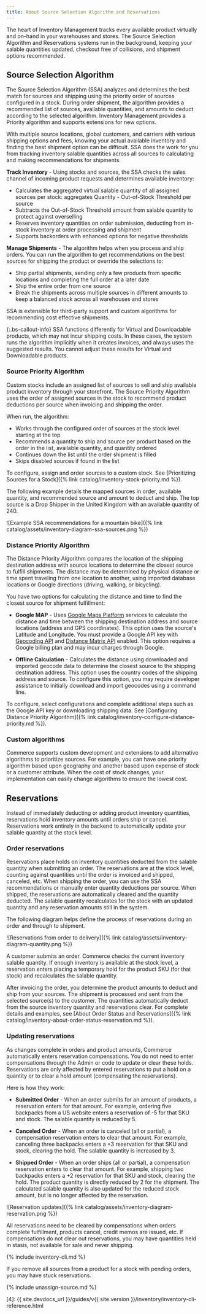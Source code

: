 ```yaml
---
title: About Source Selection Algorithm and Reservations
---
```


The heart of Inventory Management tracks every available product virtually and on-hand in your warehouses and stores. The Source Selection Algorithm and Reservations systems run in the background, keeping your salable quantities updated, checkout free of collisions, and shipment options recommended.

## Source Selection Algorithm

The Source Selection Algorithm (SSA) analyzes and determines the best match for sources and shipping using the priority order of sources configured in a stock. During order shipment, the algorithm provides a recommended list of sources, available quantities, and amounts to deduct according to the selected algorithm. Inventory Management provides a Priority algorithm and supports extensions for new options.

With multiple source locations, global customers, and carriers with various shipping options and fees, knowing your actual available inventory and finding the best shipment option can be difficult. SSA does the work for you from tracking inventory salable quantities across all sources to calculating and making recommendations for shipments.

**Track Inventory** - Using stocks and sources, the SSA checks the sales channel of incoming product requests and determines available inventory:

- Calculates the aggregated virtual salable quantity of all assigned sources per stock: aggregates Quantity - Out-of-Stock Threshold per source
- Subtracts the Out-of-Stock Threshold amount from salable quantity to protect against overselling
- Reserves inventory quantities on order submission, deducting from in-stock inventory at order processing and shipment
- Supports backorders with enhanced options for negative thresholds

**Manage Shipments** - The algorithm helps when you process and ship orders. You can run the algorithm to get recommendations on the best sources for shipping the product or override the selections to:

- Ship partial shipments, sending only a few products from specific locations and completing the full order at a later date
- Ship the entire order from one source
- Break the shipments across multiple sources in different amounts to keep a balanced stock across all warehouses and stores

SSA is extensible for third-party support and custom algorithms for recommending cost effective shipments.

{:.bs-callout-info}
SSA functions differently for Virtual and Downloadable products, which may not incur shipping costs. In these cases, the system runs the algorithm implicitly when it creates invoices, and always uses the suggested results. You cannot adjust these results for Virtual and Downloadable products.

### Source Priority Algorithm

Custom stocks include an assigned list of sources to sell and ship available product inventory through your storefront. The Source Priority Algorithm uses the order of assigned sources in the stock to recommend product deductions per source when invoicing and shipping the order.

When run, the algorithm:

- Works through the configured order of sources at the stock level starting at the top
- Recommends a quantity to ship and source per product based on the order in the list, available quantity, and quantity ordered
- Continues down the list until the order shipment is filled
- Skips disabled sources if found in the list

To configure, assign and order sources to a custom stock. See [Prioritizing Sources for a Stock]({% link catalog/inventory-stock-priority.md %}).

The following example details the mapped sources in order, available quantity, and recommended source and amount to deduct and ship. The top source is a Drop Shipper in the United Kingdom with an available quantity of 240.

![Example SSA recommendations for a mountain bike]({% link catalog/assets/inventory-diagram-ssa-sources.png %})

### Distance Priority Algorithm

The Distance Priority Algorithm compares the location of the shipping destination address with source locations to determine the closest source to fulfill shipments. The distance may be determined by physical distance or time spent traveling from one location to another, using imported database locations or Google directions (driving, walking, or bicycling).

You have two options for calculating the distance and time to find the closest source for shipment fulfillment:

- **Google MAP** - Uses [Google Maps Platform][1] services to calculate the distance and time between the shipping destination address and source locations (address and GPS coordinates). This option uses the source's Latitude and Longitude. You must provide a Google API key with [Geocoding API][2] and [Distance Matrix API][3] enabled. This option requires a Google billing plan and may incur charges through Google.

- **Offline Calculation** - Calculates the distance using downloaded and imported geocode data to determine the closest source to the shipping destination address. This option uses the country codes of the shipping address and source. To configure this option, you may require developer assistance to initially download and import geocodes using a command line.

To configure, select configurations and complete additional steps such as the Google API key or downloading shipping data. See [Configuring Distance Priority Algorithm]({% link catalog/inventory-configure-distance-priority.md %}).

### Custom algorithms

Commerce supports custom development and extensions to add alternative algorithms to prioritize sources. For example, you can have one priority algorithm based upon geography and another based upon expense of stock or a customer attribute. When the cost of stock changes, your implementation can easily change algorithms to ensure the lowest cost.

## Reservations

Instead of immediately deducting or adding product inventory quantities, reservations hold inventory amounts until orders ship or cancel. Reservations work entirely in the backend to automatically update your salable quantity at the stock level.

### Order reservations

Reservations place holds on inventory quantities deducted from the salable quantity when submitting an order. The reservations are at the stock level, counting against quantities until the order is invoiced and shipped, canceled, etc. When shipping the order, you can use the SSA recommendations or manually enter quantity deductions per source. When shipped, the reservations are automatically cleared and the quantity deducted. The salable quantity recalculates for the stock with an updated quantity and any reservation amounts still in the system.

The following diagram helps define the process of reservations during an order and through to shipment.

![Reservations from order to delivery]({% link catalog/assets/inventory-diagram-quantity.png %})

A customer submits an order. Commerce checks the current inventory salable quantity. If enough inventory is available at the stock level, a reservation enters placing a temporary hold for the product SKU (for that stock) and recalculates the salable quantity.

After invoicing the order, you determine the product amounts to deduct and ship from your sources. The shipment is processed and sent from the selected source(s) to the customer. The quantities automatically deduct from the source inventory quantity and reservations clear. For complete details and examples, see [About Order Status and Reservations]({% link catalog/inventory-about-order-status-reservation.md %}).

### Updating reservations

As changes complete in orders and product amounts, Commerce automatically enters reservation compensations. You do not need to enter compensations through the Admin or code to update or clear these holds. Reservations are only affected by entered reservations to put a hold on a quantity or to clear a hold amount (compensating the reservations).

Here is how they work:

- **Submitted Order** - When an order submits for an amount of products, a reservation enters for that amount. For example, ordering five backpacks from a US website enters a reservation of -5 for that SKU and stock. The salable quantity is reduced by 5.

- **Canceled Order** - When an order is canceled (all or partial), a compensation reservation enters to clear that amount. For example, canceling three backpacks enters a +3 reservation for that SKU and stock, clearing the hold. The salable quantity is increased by 3.

- **Shipped Order** - When an order ships (all or partial), a compensation reservation enters to clear that amount. For example, shipping two backpacks enters a +2 reservation for that SKU and stock, clearing the hold. The product quantity is directly reduced by 2 for the shipment. The calculated salable quantity is also updated for the reduced stock amount, but is no longer affected by the reservation.

![Reservation updates]({% link catalog/assets/inventory-diagram-reservation.png %})

All reservations need to be cleared by compensations when orders complete fulfillment, products cancel, credit memos are issued, etc. If compensations do not clear out reservations, you may have quantities held in stasis, not available for sale and never shipping.

{% include inventory-cli.md %}

If you remove all sources from a product for a stock with pending orders, you may have stuck reservations.

{% include unassign-source.md %}

[1]: https://cloud.google.com/maps-platform/
[2]: https://developers.google.com/maps/documentation/geocoding/start
[3]: https://developers.google.com/maps/documentation/distance-matrix/start
[4]: {{ site.devdocs_url }}/guides/v{{ site.version }}/inventory/inventory-cli-reference.html
